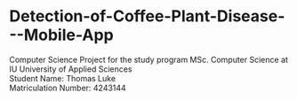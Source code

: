 # Detection-of-Coffee-Plant-Disease---Mobile-App
Computer Science Project for the study program MSc. Computer Science at IU University of Applied Sciences </br>
Student Name: Thomas Luke </br>
Matriculation Number: 4243144
